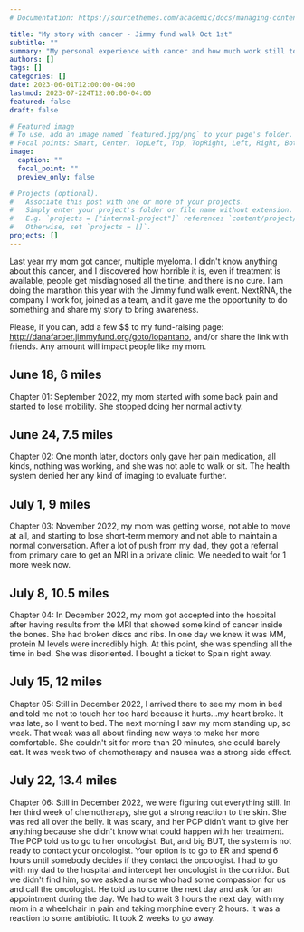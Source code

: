 ```yaml
---
# Documentation: https://sourcethemes.com/academic/docs/managing-content/

title: "My story with cancer - Jimmy fund walk Oct 1st"
subtitle: ""
summary: "My personal experience with cancer and how much work still to do"
authors: []
tags: []
categories: []
date: 2023-06-01T12:00:00-04:00
lastmod: 2023-07-224T12:00:00-04:00
featured: false
draft: false

# Featured image
# To use, add an image named `featured.jpg/png` to your page's folder.
# Focal points: Smart, Center, TopLeft, Top, TopRight, Left, Right, BottomLeft, Bottom, BottomRight.
image:
  caption: ""
  focal_point: ""
  preview_only: false

# Projects (optional).
#   Associate this post with one or more of your projects.
#   Simply enter your project's folder or file name without extension.
#   E.g. `projects = ["internal-project"]` references `content/project/deep-learning/index.md`.
#   Otherwise, set `projects = []`.
projects: []
---
```


Last year my mom got cancer, multiple myeloma. I didn't know anything about this cancer, and I discovered how horrible it is, even if treatment is available, people get misdiagnosed all the time, and there is no cure. I am doing the marathon this year with the Jimmy fund walk event. NextRNA, the company I work for, joined as a team, and it gave me the opportunity to do something and share my story to bring awareness.

Please, if you can, add a few $$ to my fund-raising page: http://danafarber.jimmyfund.org/goto/lopantano, and/or share the link with friends. Any amount will impact people like my mom.

## June 18, 6 miles 
Chapter 01: September 2022, my mom started with some back pain and started to lose mobility. She stopped doing her normal activity.

## June 24, 7.5 miles 
Chapter 02: One month later, doctors only gave her pain medication, all kinds, nothing was working, and she was not able to walk or sit. The health system denied her any kind of imaging to evaluate further.

## July 1, 9 miles 
Chapter 03: November 2022, my mom was getting worse, not able to move at all, and starting to lose short-term memory and not able to maintain a normal conversation. After a lot of push from my dad, they got a referral from primary care to get an MRI in a private clinic. We needed to wait for 1 more week now.

## July 8, 10.5 miles
Chapter 04: In December 2022, my mom got accepted into the hospital after having results from the MRI that showed some kind of cancer inside the bones. She had broken discs and ribs. In one day we knew it was MM, protein M levels were incredibly high. At this point, she was spending all the time in bed. She was disoriented. I bought a ticket to Spain right away.

## July 15, 12 miles
Chapter 05: Still in December 2022, I arrived there to see my mom in bed and told me not to touch her too hard because it hurts...my heart broke. It was late, so I went to bed. The next morning I saw my mom standing up, so weak. That weak was all about finding new ways to make her more comfortable. She couldn't sit for more than 20 minutes, she could barely eat. It was week two of chemotherapy and nausea was a strong side effect.

## July 22, 13.4 miles
Chapter 06: Still in December 2022, we were figuring out everything still. In her third week of chemotherapy, she got a strong reaction to the skin. She was red all over the belly. It was scary, and her PCP didn't want to give her anything because she didn't know what could happen with her treatment. The PCP told us to go to her oncologist. But, and big BUT, the system is not ready to contact your oncologist. Your option is to go to ER and spend 6 hours until somebody decides if they contact the oncologist. I had to go with my dad to the hospital and intercept her oncologist in the corridor. But we didn't find him, so we asked a nurse who had some compassion for us and call the oncologist. He told us to come the next day and ask for an appointment during the day. We had to wait 3 hours the next day, with my mom in a wheelchair in pain and taking morphine every 2 hours. It was a reaction to some antibiotic. It took 2 weeks to go away.